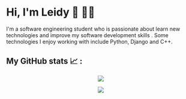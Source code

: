 

<!--
**LeidyJr/LeidyJr** is a ✨ _special_ ✨ repository because its `README.md` (this file) appears on your GitHub profile.

Here are some ideas to get you started:

- 🔭 I’m currently working on ...
- 🌱 I’m currently learning ...
- 👯 I’m looking to collaborate on ...
- 🤔 I’m looking for help with ...
- 💬 Ask me about ...
- 📫 How to reach me: ...
- 😄 Pronouns: ...
- ⚡ Fun fact: ...
-->
# Hi, I'm Leidy 👋 :woman_technologist:		

I'm a software engineering student who is passionate about learn new technologies and improve my software development skills . Some technologies I enjoy working with include Python, Django and C++. 


## My GitHub stats :chart_with_upwards_trend: : 

<p align="center"><img align="center" src="https://github-readme-stats.vercel.app/api?username=LeidyJr&show_icons=true&theme=bear&count_private=true" /></p>
<p align="center"><img align="center" src="https://github-readme-stats.vercel.app/api/top-langs/?username=LeidyJr&layout=compact&show_icons=true&theme=bear"" /></p>
